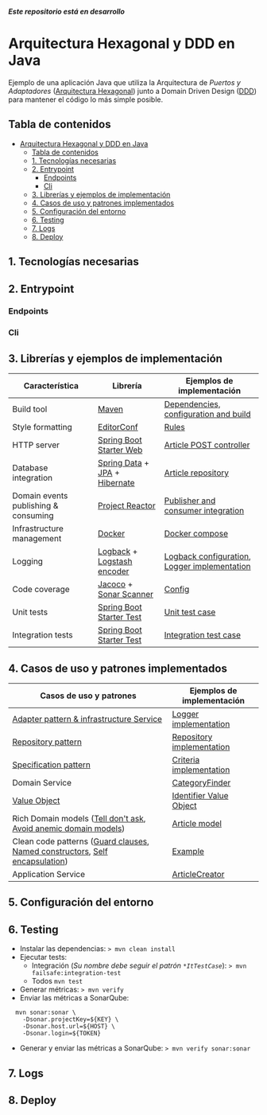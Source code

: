 _**Este repositorio está en desarrollo**_
# Arquitectura Hexagonal y DDD en Java
Ejemplo de una aplicación Java que utiliza la Arquitectura de *Puertos y Adaptadores* ([Arquitectura Hexagonal](https://es.wikipedia.org/wiki/Arquitectura_hexagonal_(software))) junto a Domain Driven Design ([DDD](https://es.wikipedia.org/wiki/Dise%C3%B1o_guiado_por_el_dominio)) para mantener el código lo más simple posible.

## Tabla de contenidos
- [Arquitectura Hexagonal y DDD en Java](#arquitectura-hexagonal-y-ddd-en-java)
  - [Tabla de contenidos](#tabla-de-contenidos)
  - [1. Tecnologías necesarias](#1-tecnologías-necesarias)
  - [2. Entrypoint](#2-entrypoint)
    - [Endpoints](#endpoints)
    - [Cli](#cli)
  - [3. Librerías y ejemplos de implementación](#3-librerías-y-ejemplos-de-implementación)
  - [4. Casos de uso y patrones implementados](#4-casos-de-uso-y-patrones-implementados)
  - [5. Configuración del entorno](#5-configuración-del-entorno)
  - [6. Testing](#6-testing)
  - [7. Logs](#7-logs)
  - [8. Deploy](#8-deploy)
 

## 1. Tecnologías necesarias

## 2. Entrypoint

### Endpoints

### Cli

## 3. Librerías y ejemplos de implementación
| Característica | Librería | Ejemplos de implementación |
| ------------------------- | ----------------------------------------------------------- | ------------------------- |
| Build tool | [Maven](https://maven.apache.org/) | [Dependencies, configuration and build](pom.xml) |
| Style formatting | [EditorConf](https://www.jetbrains.com/help/idea/editorconfig.html) | [Rules](src/.editorconf)   |
| HTTP server	| [Spring Boot Starter Web](https://spring.io/guides/gs/rest-service/) | [Article POST controller](src/main/java/org/dalvarez/ddd_example/article/infrastructure/rest_api/controller/post/ArticlePostController.java) |
| Database integration | [Spring Data](https://spring.io/projects/spring-data) + [JPA](https://www.objectdb.com/api/java/jpa) + [Hibernate](https://hibernate.org/) | [Article repository](src/main/java/org/dalvarez/ddd_example/article/infrastructure/persistence/hibernate/repository/HibernateArticleRepository.java) |
| Domain events publishing & consuming | [Project Reactor](https://projectreactor.io/) | [Publisher and consumer integration](src/main/java/org/dalvarez/ddd_example/shared/infrastructure/bus/reactor/ReactorEventBus.java) |
| Infrastructure management | [Docker](https://www.docker.com/) | [Docker compose](docker-compose.yml) |
| Logging | [Logback](https://logback.qos.ch/) + [Logstash encoder](https://github.com/logfellow/logstash-logback-encoder) | [Logback configuration](src/main/resources/logback-spring.xml), [Logger implementation](src/main/java/org/dalvarez/ddd_example/shared/infrastructure/logger/Slf4jLogger.java) |
| Code coverage	 | [Jacoco](https://github.com/jacoco/jacoco) + [Sonar Scanner](https://docs.sonarqube.org/latest/analysis/scan/sonarscanner-for-maven/) | [Config](pom.xml) |
| Unit tests	 | [Spring Boot Starter Test](https://docs.spring.io/spring-boot/docs/1.5.7.RELEASE/reference/html/boot-features-testing.html) | [Unit test case](src/test/java/org/dalvarez/ddd_example/article/application/create/ArticleCreatorShouldTestCase.java) |
| Integration tests	 | [Spring Boot Starter Test](https://docs.spring.io/spring-boot/docs/1.5.7.RELEASE/reference/html/boot-features-testing.html) | [Integration test case](src/test/java/org/dalvarez/ddd_example/article/infrastructure/persistence/hibernate/repository/HibernateArticleRepositoryShouldItTestCase.java) |

## 4. Casos de uso y patrones implementados
| Casos de uso y patrones | Ejemplos de implementación |
| ------------------------- | ------------------------ | 
| [Adapter pattern & infrastructure Service](https://refactoring.guru/es/design-patterns/adapter) | [Logger implementation](src/main/java/org/dalvarez/ddd_example/shared/infrastructure/logger/Slf4jLogger.java) |
| [Repository pattern](https://www.martinfowler.com/eaaCatalog/repository.html) | [Repository implementation](src/main/java/org/dalvarez/ddd_example/article/infrastructure/persistence/hibernate/repository/HibernateArticleRepository.java) |
| [Specification pattern](https://en.wikipedia.org/wiki/Specification_pattern) | [Criteria implementation](src/main/java/org/dalvarez/ddd_example/shared/domain/criteria) |
| Domain Service | [CategoryFinder](src/main/java/org/dalvarez/ddd_example/shared/domain/category/DomainCategoryByIdFinder.java) |
| [Value Object](https://martinfowler.com/bliki/ValueObject.html) | [Identifier Value Object](src/main/java/org/dalvarez/ddd_example/shared/domain/value_object/id/Identifier.java) |
| Rich Domain models ([Tell don't ask](https://martinfowler.com/bliki/TellDontAsk.html), [Avoid anemic domain models](https://martinfowler.com/bliki/AnemicDomainModel.html)) | [Article model](src/main/java/org/dalvarez/ddd_example/article/domain/model/Article.java) |
| Clean code patterns ([Guard clauses](https://refactoring.com/catalog/replaceNestedConditionalWithGuardClauses.html), [Named constructors](https://verraes.net/2014/06/named-constructors-in-php/), [Self encapsulation](https://refactoring.guru/es/self-encapsulate-field)) | [Example](src/main/java/org/dalvarez/ddd_example/shared/domain/value_object/id/Identifier.java) |
| Application Service | [ArticleCreator](src/main/java/org/dalvarez/ddd_example/article/application/create/ArticleCreator.java) |

## 5. Configuración del entorno

## 6. Testing
- Instalar las dependencias: `> mvn clean install`
- Ejecutar tests:
   - Integración (*Su nombre debe seguir el patrón `*ItTestCase`*): `> mvn failsafe:integration-test`
   - Todos `mvn test`
- Generar métricas: `> mvn verify`
- Enviar las métricas a SonarQube:
```
  mvn sonar:sonar \
    -Dsonar.projectKey=${KEY} \
    -Dsonar.host.url=${HOST} \
    -Dsonar.login=${TOKEN}
```
- Generar y enviar las métricas a SonarQube: `> mvn verify sonar:sonar`
## 7. Logs

## 8. Deploy
